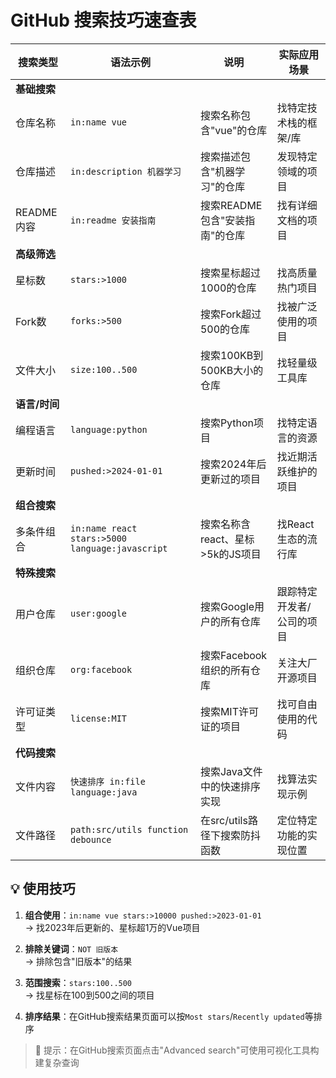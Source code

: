 # GitHub 搜索技巧速查表

| 搜索类型      | 语法示例                                        | 说明                             | 实际应用场景              |
| ------------- | ----------------------------------------------- | -------------------------------- | ------------------------- |
| **基础搜索**  |                                                 |                                  |                           |
| 仓库名称      | `in:name vue`                                   | 搜索名称包含"vue"的仓库          | 找特定技术栈的框架/库     |
| 仓库描述      | `in:description 机器学习`                       | 搜索描述包含"机器学习"的仓库     | 发现特定领域的项目        |
| README内容    | `in:readme 安装指南`                            | 搜索README包含"安装指南"的仓库   | 找有详细文档的项目        |
| **高级筛选**  |                                                 |                                  |                           |
| 星标数        | `stars:>1000`                                   | 搜索星标超过1000的仓库           | 找高质量热门项目          |
| Fork数        | `forks:>500`                                    | 搜索Fork超过500的仓库            | 找被广泛使用的项目        |
| 文件大小      | `size:100..500`                                 | 搜索100KB到500KB大小的仓库       | 找轻量级工具库            |
| **语言/时间** |                                                 |                                  |                           |
| 编程语言      | `language:python`                               | 搜索Python项目                   | 找特定语言的资源          |
| 更新时间      | `pushed:>2024-01-01`                            | 搜索2024年后更新过的项目         | 找近期活跃维护的项目      |
| **组合搜索**  |                                                 |                                  |                           |
| 多条件组合    | `in:name react stars:>5000 language:javascript` | 搜索名称含react、星标>5k的JS项目 | 找React生态的流行库       |
| **特殊搜索**  |                                                 |                                  |                           |
| 用户仓库      | `user:google`                                   | 搜索Google用户的所有仓库         | 跟踪特定开发者/公司的项目 |
| 组织仓库      | `org:facebook`                                  | 搜索Facebook组织的所有仓库       | 关注大厂开源项目          |
| 许可证类型    | `license:MIT`                                   | 搜索MIT许可证的项目              | 找可自由使用的代码        |
| **代码搜索**  |                                                 |                                  |                           |
| 文件内容      | `快速排序 in:file language:java`                | 搜索Java文件中的快速排序实现     | 找算法实现示例            |
| 文件路径      | `path:src/utils function debounce`              | 在src/utils路径下搜索防抖函数    | 定位特定功能的实现位置    |

## 💡 使用技巧

1. **组合使用**：`in:name vue stars:>10000 pushed:>2023-01-01`  
   → 找2023年后更新的、星标超1万的Vue项目

2. **排除关键词**：`NOT 旧版本`  
   → 排除包含"旧版本"的结果

3. **范围搜索**：`stars:100..500`  
   → 找星标在100到500之间的项目

4. **排序结果**：在GitHub搜索结果页面可以按`Most stars`/`Recently updated`等排序

> 📌 提示：在GitHub搜索页面点击"Advanced search"可使用可视化工具构建复杂查询